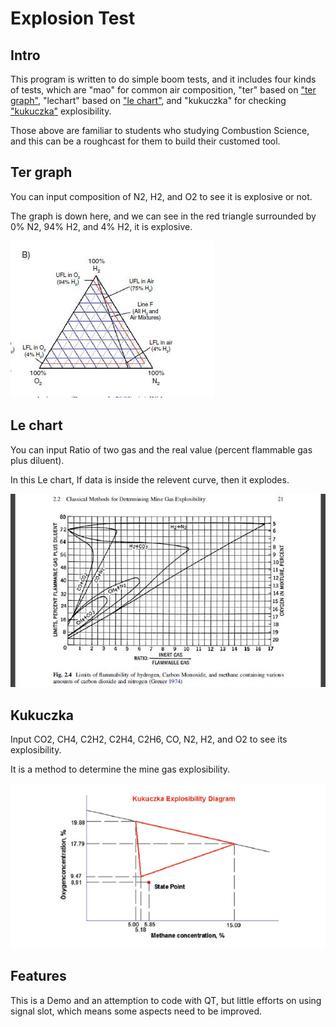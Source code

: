 # Explosion Test

## Intro

This program is written to do simple boom tests, and it includes four kinds of tests, which are "mao" for common air composition, "ter" based on ["ter graph"](https://github.com/TyeYeah/ExplosionTestQTDemo/blob/master/ter.jpg), "lechart" based on ["le chart"](https://github.com/TyeYeah/ExplosionTestQTDemo/blob/master/le%20chart.jpg), and "kukuczka" for checking ["kukuczka"](https://github.com/TyeYeah/ExplosionTestQTDemo/blob/master/kukuczka.png) explosibility.

Those above are familiar to students who studying Combustion Science, and this can be a roughcast for them to build their customed tool.

## Ter graph

You can input composition of N2, H2, and O2 to see it is explosive or not.

The graph is down here, and we can see in the red triangle surrounded by 0% N2, 94% H2, and 4% H2, it is explosive.

!["ter graph"](https://raw.githubusercontent.com/TyeYeah/ExplosionTestQTDemo/master/ter.jpg)

## Le chart

You can input Ratio of two gas and the real value (percent flammable gas plus diluent).

In this Le chart, If data is inside the relevent curve, then it explodes.

!["le chart"](https://raw.githubusercontent.com/TyeYeah/ExplosionTestQTDemo/master/le%20chart.jpg)

## Kukuczka

Input CO2, CH4, C2H2, C2H4, C2H6, CO, N2, H2, and O2 to see its explosibility.

It is a method to determine the mine gas explosibility.

!["kukuczka"](https://raw.githubusercontent.com/TyeYeah/ExplosionTestQTDemo/master/kukuczka.png)

## Features

This is a Demo and an attemption to code with QT, but little efforts on using signal slot, which means some aspects need to be improved.
